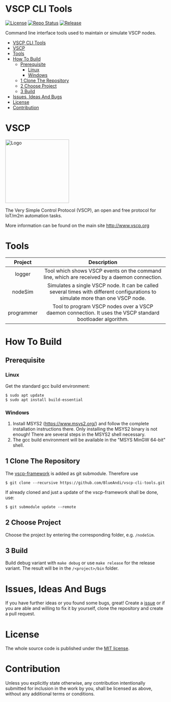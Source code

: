 # VSCP CLI Tools

[![License](https://img.shields.io/badge/license-MIT-blue.svg)](http://choosealicense.com/licenses/mit/)
[![Repo Status](https://www.repostatus.org/badges/latest/active.svg)](https://www.repostatus.org/#active)
[![Release](https://img.shields.io/github/release/BlueAndi/vscp-bootloader.svg)](https://github.com/BlueAndi/vscp-cli-tools/releases)

Command line interface tools used to maintain or simulate VSCP nodes.

- [VSCP CLI Tools](#vscp-cli-tools)
- [VSCP](#vscp)
- [Tools](#tools)
- [How To Build](#how-to-build)
  - [Prerequisite](#prerequisite)
    - [Linux](#linux)
    - [Windows](#windows)
  - [1 Clone The Repository](#1-clone-the-repository)
  - [2 Choose Project](#2-choose-project)
  - [3 Build](#3-build)
- [Issues, Ideas And Bugs](#issues-ideas-and-bugs)
- [License](#license)
- [Contribution](#contribution)

# VSCP

<img src="https://github.com/grodansparadis/vscp_logo/raw/master/vscp_logo.jpg" width="200px" alt="Logo" />

The Very Simple Control Protocol (VSCP), an open and free protocol for IoT/m2m automation tasks.

More information can be found on the main site http://www.vscp.org

# Tools

| Project    | Description |
| :------:   | :---------: |
| logger     | Tool which shows VSCP events on the command line, which are received by a daemon connection. |
| nodeSim | Simulates a single VSCP node. It can be called several times with different configurations to simulate more than one VSCP node. |
| programmer | Tool to program VSCP nodes over a VSCP daemon connection. It uses the VSCP standard bootloader algorithm. |

# How To Build

## Prerequisite

### Linux

Get the standard gcc build environment:
```
$ sudo apt update
$ sudo apt install build-essential
```

### Windows

1. Install MSYS2 (https://www.msys2.org/) and follow the complete installation instructions there. Only installing the MSYS2 binary is not enough! There are several steps in the MSYS2 shell necessary.
2. The gcc build environment will be available in the "MSYS MinGW 64-bit" shell.

## 1 Clone The Repository

The [vscp-framework](https://github.com/BlueAndi/vscp-framework) is added as git submodule. Therefore use
```
$ git clone --recursive https://github.com/BlueAndi/vscp-cli-tools.git
```

If already cloned and just a update of the vscp-framework shall be done, use:
```
$ git submodule update --remote
```

## 2 Choose Project

Choose the project by entering the corresponding folder, e.g. ```/nodeSim```.

## 3 Build

Build debug variant with ```make debug``` or use ```make release``` for the release variant.
The result will be in the ```/<project>/bin``` folder.

# Issues, Ideas And Bugs

If you have further ideas or you found some bugs, great! Create a [issue](https://github.com/BlueAndi/vscp-cli-tools/issues) or if you are able and willing to fix it by yourself, clone the repository and create a pull request.

# License
The whole source code is published under the [MIT license](http://choosealicense.com/licenses/mit/).

# Contribution
Unless you explicitly state otherwise, any contribution intentionally submitted for inclusion in the work by you, shall be licensed as above, without any
additional terms or conditions.

